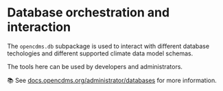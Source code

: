 # Database orchestration and interaction

The `opencdms.db` subpackage is used to interact with different database
techologies and different supported climate data model schemas.

The tools here can be used by developers and administrators.

📚 See [docs.opencdms.org/administrator/databases][databases] for more information.

[databases]: https://docs.opencdms.org/administrator/databases
